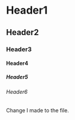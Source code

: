 # Header1
## Header2
### Header3
#### Header4
##### Header5
###### Header6
Change I made to the file.

